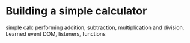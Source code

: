 # Building a simple calculator
simple calc performing addition, subtraction, multiplication and division.
Learned event DOM, listeners, functions

